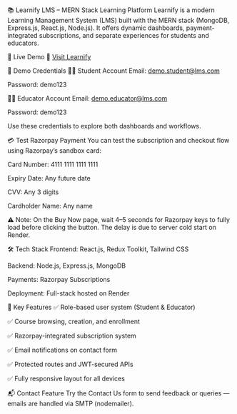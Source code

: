 📚 Learnify LMS – MERN Stack Learning Platform
Learnify is a modern Learning Management System (LMS) built with the MERN stack (MongoDB, Express.js, React.js, Node.js).
It offers dynamic dashboards, payment-integrated subscriptions, and separate experiences for students and educators.

🚀 Live Demo
🔗 [Visit Learnify](https://learnify-lms-2.onrender.com)


👤 Demo Credentials
👩‍🎓 Student Account
Email: demo.student@lms.com

Password: demo123

👨‍🏫 Educator Account
Email: demo.educator@lms.com

Password: demo123

Use these credentials to explore both dashboards and workflows.

💳 Test Razorpay Payment
You can test the subscription and checkout flow using Razorpay’s sandbox card:

Card Number: 4111 1111 1111 1111

Expiry Date: Any future date

CVV: Any 3 digits

Cardholder Name: Any name

⚠️ Note: On the Buy Now page, wait 4–5 seconds for Razorpay keys to fully load before clicking the button. The delay is due to server cold start on Render.

🛠️ Tech Stack
Frontend: React.js, Redux Toolkit, Tailwind CSS

Backend: Node.js, Express.js, MongoDB

Payments: Razorpay Subscriptions

Deployment: Full-stack hosted on Render

🔑 Key Features
✅ Role-based user system (Student & Educator)

✅ Course browsing, creation, and enrollment

✅ Razorpay-integrated subscription system

✅ Email notifications on contact form

✅ Protected routes and JWT-secured APIs

✅ Fully responsive layout for all devices

📬 Contact Feature
Try the Contact Us form to send feedback or queries — emails are handled via SMTP (nodemailer).

